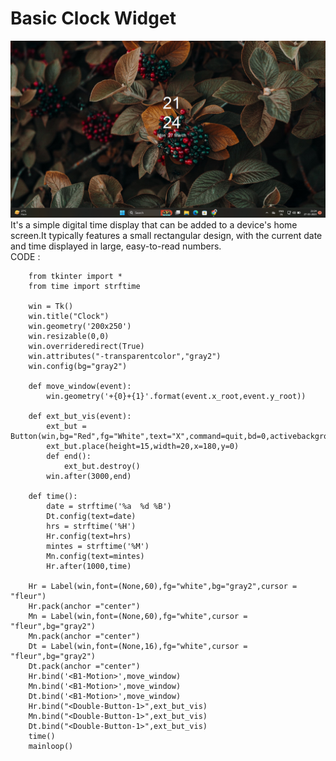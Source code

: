 #  Basic Clock Widget
![logo](https://github.com/amankumawat-567/clock-widget/blob/main/Untitled.png)
It's a simple digital time display that can be added to a device's home screen.It typically features a small rectangular design, with the current date and time displayed in large, easy-to-read numbers.
<br>
CODE :
<br>
```
    from tkinter import *
    from time import strftime

    win = Tk()
    win.title("Clock")
    win.geometry('200x250')
    win.resizable(0,0)
    win.overrideredirect(True)
    win.attributes("-transparentcolor","gray2")
    win.config(bg="gray2")

    def move_window(event):
        win.geometry('+{0}+{1}'.format(event.x_root,event.y_root))

    def ext_but_vis(event):
        ext_but = Button(win,bg="Red",fg="White",text="X",command=quit,bd=0,activebackground="red3")
        ext_but.place(height=15,width=20,x=180,y=0)
        def end():
            ext_but.destroy()
        win.after(3000,end)

    def time():
        date = strftime('%a  %d %B')
        Dt.config(text=date)
        hrs = strftime('%H')
        Hr.config(text=hrs)
        mintes = strftime('%M')
        Mn.config(text=mintes)
        Hr.after(1000,time)

    Hr = Label(win,font=(None,60),fg="white",bg="gray2",cursor = "fleur")
    Hr.pack(anchor ="center")
    Mn = Label(win,font=(None,60),fg="white",cursor = "fleur",bg="gray2")
    Mn.pack(anchor ="center")
    Dt = Label(win,font=(None,16),fg="white",cursor = "fleur",bg="gray2")
    Dt.pack(anchor ="center")
    Hr.bind('<B1-Motion>',move_window)
    Mn.bind('<B1-Motion>',move_window)
    Dt.bind('<B1-Motion>',move_window)
    Hr.bind("<Double-Button-1>",ext_but_vis)
    Mn.bind("<Double-Button-1>",ext_but_vis)
    Dt.bind("<Double-Button-1>",ext_but_vis)
    time()
    mainloop()
``` 
